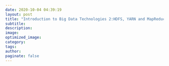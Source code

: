 ```yaml
---
date: 2020-10-04 04:39:19
layout: post
title: "Introduction to Big Data Technologies 2:HDFS, YARN and MapReduce"
subtitle:
description:
image:
optimized_image:
category:
tags:
author:
paginate: false
---
```

